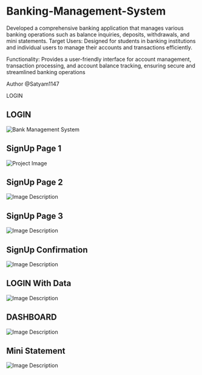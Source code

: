 # Banking-Management-System
Developed a comprehensive banking application that manages various banking operations such as balance inquiries, deposits, withdrawals, and mini statements.
Target Users:
Designed for students in banking institutions and individual users to manage their accounts and transactions efficiently.

Functionality:
Provides a user-friendly interface for account management, transaction processing, and account balance tracking, ensuring secure and streamlined banking operations

Author
@Satyam1147

LOGIN
## LOGIN
![Bank Management System](https://drive.google.com/uc?export=view&id=1um89h2wkzUm4f7BYJ83Vv9_gv-ef1sM3)
## SignUp Page 1
![Project Image](https://drive.google.com/uc?export=view&id=1AsmtxKLg3p5uqIFuQrb9nnjhIw_5aQT3)
## SignUp Page 2
![Image Description](https://drive.google.com/uc?export=view&id=10ykF3HrPh5F7YO-dzj8rIeamRiOeDEDR)
## SignUp Page 3
![Image Description](https://drive.google.com/uc?export=view&id=1gqzqH7PcclkZnkSb_BP15P-zCaKEPCjN)
## SignUp Confirmation
![Image Description](https://drive.google.com/uc?export=view&id=1DJXMzl-F-to3TECSXQj0IPuCSFsIGoHk)
## LOGIN With Data
![Image Description](https://drive.google.com/uc?export=view&id=1zbQr__UcV8InwKiZuaDA7k-K1MTVfHSF)
## DASHBOARD
![Image Description](https://drive.google.com/uc?export=view&id=13b2rW4Cj1v-v4lEsI9FLda9LowyWctc3)
## Mini Statement
![Image Description](https://drive.google.com/uc?export=view&id=1isxhH2MvBM-aDNtWH6JmW1fazB9EpQ6H)

